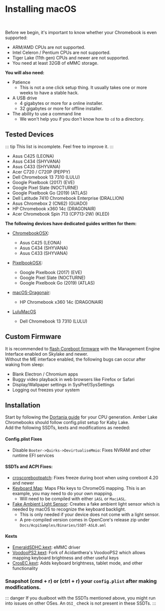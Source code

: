 # Installing macOS

<br>

Before we begin, it's important to know whether your Chromebook is even supported:
- ARM/AMD CPUs are not supported.
- Intel Celeron / Pentium CPUs are not supported.
- Tiger Lake (11th gen) CPUs and newer are not supported.
- You need at least 32GB of eMMC storage.

**You will also need:**
* Patience 
    * This is not a one click setup thing. It usually takes one or more weeks to have a stable hack.
* A USB drive 
  	* 4 gigabytes or more for a online installer.
  	* 32 gigabytes or more for offline installer.
* The ability to use a command line
  	* We won't help you if you don't know how to `cd` to a directory.

## Tested Devices

::: tip
This list is incomplete. Feel free to improve it.
:::

- Asus C425 (LEONA)
- Asus C434 (SHYVANA)
- Asus C433 (SHYVANA)
- Acer C720 / C720P (PEPPY)
- Dell Chromebook 13 7310 (LULU)
- Google Pixelbook (2017) (EVE)
- Google Pixel Slate (NOCTURNE)
- Google Pixelbook Go (2019) (ATLAS)
- Dell Latitude 7410 Chromebook Enterprise (DRALLION)
- Asus Chromebox 2 (CN62) (GUADO)
- HP Chromebook x360 14c (DRAGONAIR)
- Acer Chromebook Spin 713 (CP713-2W) (KLED)

**The following devices have dedicated guides written for them:**

* [ChromebookOSX](https://github.com/meghan06/ChromebookOSX):
   * Asus C425 (LEONA)
   * Asus C434 (SHYVANA)
   * Asus C433 (SHYVANA)

* [PixelbookOSX](https://github.com/olm3ca/PixelbookOSX):
   * Google Pixelbook (2017) (EVE)
   * Google Pixel Slate	(NOCTURNE)
   * Google Pixelbook Go (2019) (ATLAS)

* [macOS-Dragonair](https://github.com/mine-man3000/macOS-Dragonair):
   * HP Chromebook x360 14c (DRAGONAIR)

* [LuluMacOS](https://isi95010.github.io/LuluMacOS/)
  * Dell Chromebook 13 7310 (LULU)

## Custom Firmware

It is recommended to [flash Coreboot firmware](macos-firmware) with the Management Engine Interface enabled on Skylake and newer.  
Without the ME interface enabled, the following bugs can occur after waking from sleep:
- Blank Electron / Chromium apps
- Buggy video playback in web browsers like Firefox or Safari
- Display/Wallpaper settings in SysPref/SysSettings
- Logging out freezes your system

## Installation

Start by following the [Dortania guide](https://dortania.github.io/OpenCore-Install-Guide) for your CPU generation.
Amber Lake Chromebooks should follow config.plist setup for Kaby Lake.  
Add the following SSDTs, kexts and modifications as needed:

#### Config.plist Fixes
- Disable `Booter->Quirks->DevirtualiseMmio`: Fixes NVRAM and other runtime EFI services

#### SSDTs and ACPI Fixes:
- [croscorebootpatch](https://github.com/meghan06/croscorebootpatch): Fixes freeze during boot when using coreboot 4.20 and newer
- [Keyboard Map](https://github.com/1Revenger1/Acer-Spin-713-Hackintosh/blob/main/src/ACPI/SSDT-ChromeKeys.dsl): Maps FNx keys to ChromeOS mapping. This is an example, you may need to do your own mapping.
   - Will need to be compiled with either `iASL` or `MaciASL`.
- [Fake Ambient Light Sensor](https://github.com/acidanthera/OpenCorePkg/blob/master/Docs/AcpiSamples/Source/SSDT-ALS0.dsl): Creates a fake ambient light sensor which is needed by macOS to recognize the keyboard backlight.
   - This is only needed if your device does not come with a light sensor.
   - A pre-compiled version comes in OpenCore's release zip under `Docs/AcpiSamples/Binaries/SSDT-ASL0.aml`

#### Kexts
- [EmeraldSDHC.kext](https://github.com/acidanthera/EmeraldSDHC/releases): eMMC driver
- [VoodooPS2.kext](https://github.com/1Revenger1/VoodooPS2/releases): Fork of Acidanthera's VoodooPS2 which allows mapping keyboard brightness and other useful keys
- [CrosEC.kext](https://github.com/1Revenger1/CrosEC/releases): Adds keyboard brightness, tablet mode, and other functionality

### Snapshot (cmd + r) or (ctrl + r) your `config.plist` after making modifications.

::: danger
If you dualboot with the SSDTs mentioned above, you might run into issues on other OSes. An `OSI_` check is not present in these SSDTs.
:::
